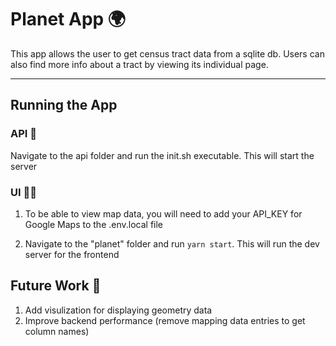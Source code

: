 # Planet App 🌍

This app allows the user to get census tract data from a sqlite db. Users can also find more info about a tract by viewing its individual page.

<hr/>

## Running the App

### API 🔧

Navigate to the api folder and run the init.sh executable. This will start the server

### UI 💅🏿

1. To be able to view map data, you will need to add your API_KEY for Google Maps to the .env.local file

2. Navigate to the "planet" folder and run `yarn start`. This will run the dev server for the frontend

## Future Work 🚀

1. Add visulization for displaying geometry data
2. Improve backend performance (remove mapping data entries to get column names)
